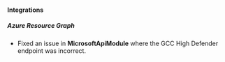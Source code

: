 
#### Integrations

##### Azure Resource Graph

- Fixed an issue in **MicrosoftApiModule** where the GCC High Defender endpoint was incorrect.
